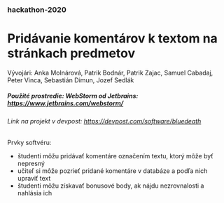 ### hackathon-2020

# Pridávanie komentárov k textom na stránkach predmetov

Vývojári: Anka Molnárová, Patrik Bodnár, Patrik Zajac, Samuel Cabadaj, Peter Vinca, Sebastián Dimun, Jozef Sedlák

##### Použité prostredie: WebStorm od Jetbrains: https://www.jetbrains.com/webstorm/

######  Link na projekt v devpost: https://devpost.com/software/bluedeath

###
###
###
Prvky softvéru:

  - študenti môžu pridávať komentáre označením textu, ktorý môže byť nepresný
  - učiteľ si môže pozrieť pridané komentáre v databáze a podľa nich upraviť text
  - študenti môžu získavať bonusové body, ak nájdu nezrovnalosti a nahlásia ich